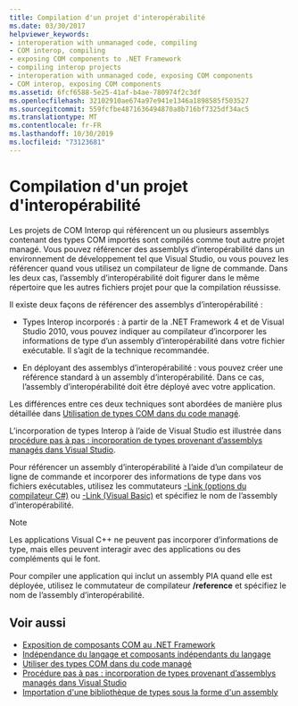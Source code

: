 ```yaml
---
title: Compilation d'un projet d'interopérabilité
ms.date: 03/30/2017
helpviewer_keywords:
- interoperation with unmanaged code, compiling
- COM interop, compiling
- exposing COM components to .NET Framework
- compiling interop projects
- interoperation with unmanaged code, exposing COM components
- COM interop, exposing COM components
ms.assetid: 6fcf6588-5e25-41af-b4ae-780974f2c3df
ms.openlocfilehash: 32102910ae674a97e941e1346a1898585f503527
ms.sourcegitcommit: 559fcfbe4871636494870a8b716bf7325df34ac5
ms.translationtype: MT
ms.contentlocale: fr-FR
ms.lasthandoff: 10/30/2019
ms.locfileid: "73123681"
---
```

# <a name="compiling-an-interop-project"></a>Compilation d'un projet d'interopérabilité

Les projets de COM Interop qui référencent un ou plusieurs assemblys contenant des types COM importés sont compilés comme tout autre projet managé. Vous pouvez référencer des assemblys d’interopérabilité dans un environnement de développement tel que Visual Studio, ou vous pouvez les référencer quand vous utilisez un compilateur de ligne de commande. Dans les deux cas, l’assembly d’interopérabilité doit figurer dans le même répertoire que les autres fichiers projet pour que la compilation réussisse.

 Il existe deux façons de référencer des assemblys d’interopérabilité :

- Types Interop incorporés : à partir de la .NET Framework 4 et de Visual Studio 2010, vous pouvez indiquer au compilateur d’incorporer les informations de type d’un assembly d’interopérabilité dans votre fichier exécutable. Il s’agit de la technique recommandée.

- En déployant des assemblys d’interopérabilité : vous pouvez créer une référence standard à un assembly d’interopérabilité. Dans ce cas, l’assembly d’interopérabilité doit être déployé avec votre application.

 Les différences entre ces deux techniques sont abordées de manière plus détaillée dans [Utilisation de types COM dans du code managé](https://docs.microsoft.com/previous-versions/dotnet/netframework-4.0/3y76b69k(v=vs.100)).

 L’incorporation de types Interop à l’aide de Visual Studio est illustrée dans [procédure pas à pas : incorporation de types provenant d’assemblys managés dans Visual Studio](../../standard/assembly/embed-types-visual-studio.md).

 Pour référencer un assembly d’interopérabilité à l’aide d’un compilateur de ligne de commande et incorporer des informations de type dans vos fichiers exécutables, utilisez les commutateurs [-Link (options du compilateur C#)](../../csharp/language-reference/compiler-options/link-compiler-option.md) ou [-Link (Visual Basic)](../../visual-basic/reference/command-line-compiler/link.md) et spécifiez le nom de l’assembly d’interopérabilité.

> [!NOTE]
> Les applications Visual C++ ne peuvent pas incorporer d’informations de type, mais elles peuvent interagir avec des applications ou des compléments qui le font.

 Pour compiler une application qui inclut un assembly PIA quand elle est déployée, utilisez le commutateur de compilateur **/reference** et spécifiez le nom de l’assembly d’interopérabilité.

## <a name="see-also"></a>Voir aussi

- [Exposition de composants COM au .NET Framework](exposing-com-components.md)
- [Indépendance du langage et composants indépendants du langage](../../standard/language-independence-and-language-independent-components.md)
- [Utiliser des types COM dans du code managé](https://docs.microsoft.com/previous-versions/dotnet/netframework-4.0/3y76b69k(v=vs.100))
- [Procédure pas à pas : incorporation de types provenant d’assemblys managés dans Visual Studio](../../standard/assembly/embed-types-visual-studio.md)
- [Importation d'une bibliothèque de types sous la forme d'un assembly](importing-a-type-library-as-an-assembly.md)
